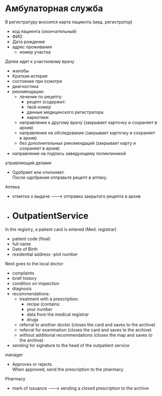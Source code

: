 # Амбулаторная служба


В регистратуру вносится карта пациента (мед. регистратор)
- код пациента (окончательный)
- ФИО
- Дата рождения
- адрес проживания
  - номер участка

Далее идет к участковому врачу
- жалобы
- Краткая история
- состояние при осмотре
- диагностика
- рекомендации:
  - лечение по рецепту:
    - рецепт (содержит:
    - твой номер
    - данные медицинского регистратора
    - наркотики
  - направление к другому врачу (закрывает карточку и сохраняет в архив)
  - направление на обследование (закрывает карточку и сохраняет в архив)
  - без дополнительных рекомендаций (закрывает карту и сохраняет в архив)
- направление на подпись заведующему поликлиникой

управляющий делами
- Одобряет или отклоняет.\
  После одобрения отправьте рецепт в аптеку.

Аптека
- отметка о выдаче ---> отправка закрытого рецепта в архив

- # OutpatientService

In the registry, a patient card is entered (Med. registrar)
- patient code (final)
- full name
- Date of Birth
- residential address
  -plot number

Next goes to the local doctor
- complaints
- brief history
- condition on inspection
- diagnosis
- recommendations:
  - treatment with a prescription:
    - recipe (contains:
    - your number
    - data from the medical registrar
    - drugs
  - referral to another doctor (closes the card and saves to the archive)
  - referral for examination (closes the card and saves to the archive)
  - without additional recommendations (closes the map and saves to the archive)
- sending for signature to the head of the outpatient service

manager
- Approves or rejects.\
  When approved, send the prescription to the pharmacy

Pharmacy
- mark of issuance ---> sending a closed prescription to the archive
